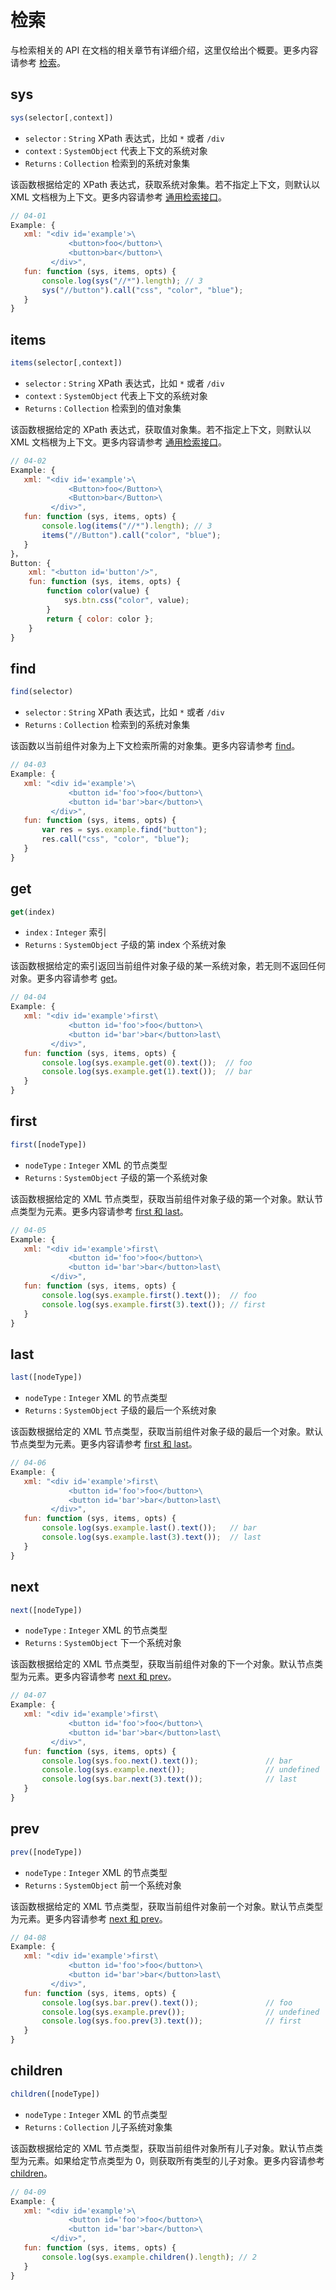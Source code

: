 # 检索

与检索相关的 API 在文档的相关章节有详细介绍，这里仅给出个概要。更多内容请参考 [检索](/docs#检索)。


## sys

```js
sys(selector[,context])
```

- `selector` : `String` XPath 表达式，比如 `*` 或者 `/div`
- `context` : `SystemObject` 代表上下文的系统对象
- `Returns` : `Collection` 检索到的系统对象集

该函数根据给定的 XPath 表达式，获取系统对象集。若不指定上下文，则默认以 XML 文档根为上下文。更多内容请参考 [通用检索接口](/docs#检索-通用检索接口)。

```js
// 04-01
Example: {
   xml: "<div id='example'>\
             <button>foo</button>\
             <button>bar</button>\
         </div>",
   fun: function (sys, items, opts) {
       console.log(sys("//*").length); // 3
       sys("//button").call("css", "color", "blue");
   }
}
```

## items

```js
items(selector[,context])
```

- `selector` : `String` XPath 表达式，比如 `*` 或者 `/div`
- `context` : `SystemObject` 代表上下文的系统对象
- `Returns` : `Collection` 检索到的值对象集

该函数根据给定的 XPath 表达式，获取值对象集。若不指定上下文，则默认以 XML 文档根为上下文。更多内容请参考 [通用检索接口](/docs#检索-通用检索接口)。

```js
// 04-02
Example: {
   xml: "<div id='example'>\
             <Button>foo</Button>\
             <Button>bar</Button>\
         </div>",
   fun: function (sys, items, opts) {
       console.log(items("//*").length); // 3
       items("//Button").call("color", "blue");
   }
}，
Button: {
    xml: "<button id='button'/>",
    fun: function (sys, items, opts) {
        function color(value) {
            sys.btn.css("color", value);
        }
        return { color: color };
    }
}
```

## find

```js
find(selector)
```

- `selector` : `String` XPath 表达式，比如 `*` 或者 `/div`
- `Returns` : `Collection` 检索到的系统对象集

该函数以当前组件对象为上下文检索所需的对象集。更多内容请参考 [find](/docs#检索-专用检索接口-find)。

```js
// 04-03
Example: {
   xml: "<div id='example'>\
             <button id='foo'>foo</button>\
             <button id='bar'>bar</button>\
         </div>",
   fun: function (sys, items, opts) {
       var res = sys.example.find("button");
       res.call("css", "color", "blue");
   }
}
```

## get

```js
get(index)
```

- `index` : `Integer` 索引
- `Returns` : `SystemObject` 子级的第 index 个系统对象

该函数根据给定的索引返回当前组件对象子级的某一系统对象，若无则不返回任何对象。更多内容请参考 [get](/docs#检索-专用检索接口-get)。

```js
// 04-04
Example: {
   xml: "<div id='example'>first\
             <button id='foo'>foo</button>\
             <button id='bar'>bar</button>last\
         </div>",
   fun: function (sys, items, opts) {
       console.log(sys.example.get(0).text());  // foo
       console.log(sys.example.get(1).text());  // bar
   }
}
```

## first

```js
first([nodeType])
```

- `nodeType` : `Integer` XML 的节点类型
- `Returns` : `SystemObject` 子级的第一个系统对象

该函数根据给定的 XML 节点类型，获取当前组件对象子级的第一个对象。默认节点类型为元素。更多内容请参考 [first 和 last](/docs#检索-专用检索接口-first和last)。

```js
// 04-05
Example: {
   xml: "<div id='example'>first\
             <button id='foo'>foo</button>\
             <button id='bar'>bar</button>last\
         </div>",
   fun: function (sys, items, opts) {
       console.log(sys.example.first().text());  // foo
       console.log(sys.example.first(3).text()); // first
   }
}
```

## last

```js
last([nodeType])
```

- `nodeType` : `Integer` XML 的节点类型
- `Returns` : `SystemObject` 子级的最后一个系统对象

该函数根据给定的 XML 节点类型，获取当前组件对象子级的最后一个对象。默认节点类型为元素。更多内容请参考 [first 和 last](/docs#检索-专用检索接口-first和last)。

```js
// 04-06
Example: {
   xml: "<div id='example'>first\
             <button id='foo'>foo</button>\
             <button id='bar'>bar</button>last\
         </div>",
   fun: function (sys, items, opts) {
       console.log(sys.example.last().text());   // bar
       console.log(sys.example.last(3).text());  // last
   }
}
```

## next

```js
next([nodeType])
```

- `nodeType` : `Integer` XML 的节点类型
- `Returns` : `SystemObject` 下一个系统对象

该函数根据给定的 XML 节点类型，获取当前组件对象的下一个对象。默认节点类型为元素。更多内容请参考 [next 和 prev](/docs#检索-专用检索接口-next和prev)。

```js
// 04-07
Example: {
   xml: "<div id='example'>first\
             <button id='foo'>foo</button>\
             <button id='bar'>bar</button>last\
         </div>",
   fun: function (sys, items, opts) {
       console.log(sys.foo.next().text());               // bar
       console.log(sys.example.next());                  // undefined
       console.log(sys.bar.next(3).text());              // last
   }
}
```

## prev

```js
prev([nodeType])
```

- `nodeType` : `Integer` XML 的节点类型
- `Returns` : `SystemObject` 前一个系统对象

该函数根据给定的 XML 节点类型，获取当前组件对象前一个对象。默认节点类型为元素。更多内容请参考 [next 和 prev](/docs#检索-专用检索接口-next和prev)。

```js
// 04-08
Example: {
   xml: "<div id='example'>first\
             <button id='foo'>foo</button>\
             <button id='bar'>bar</button>last\
         </div>",
   fun: function (sys, items, opts) {
       console.log(sys.bar.prev().text());               // foo
       console.log(sys.example.prev());                  // undefined
       console.log(sys.foo.prev(3).text());              // first
   }
}
```

## children

```js
children([nodeType])
```

- `nodeType` : `Integer` XML 的节点类型
- `Returns` : `Collection` 儿子系统对象集

该函数根据给定的 XML 节点类型，获取当前组件对象所有儿子对象。默认节点类型为元素。如果给定节点类型为 0，则获取所有类型的儿子对象。更多内容请参考 [children](/docs#检索-专用检索接口-children)。

```js
// 04-09
Example: {
   xml: "<div id='example'>\
             <button id='foo'>foo</button>\
             <button id='bar'>bar</button>\
         </div>",
   fun: function (sys, items, opts) {
       console.log(sys.example.children().length); // 2
   }
}
```